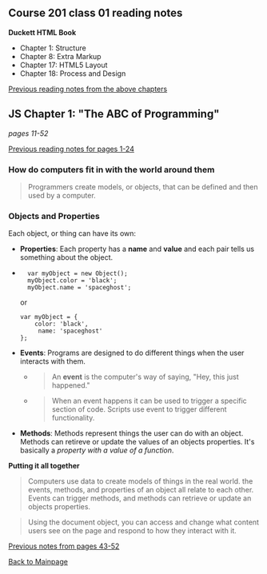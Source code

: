 ## Course 201 class 01 reading notes


**Duckett HTML Book**
+ Chapter 1: Structure
+ Chapter 8: Extra Markup
+ Chapter 17: HTML5 Layout
+ Chapter 18: Process and Design

[Previous reading notes from the above chapters](html-structure.md)

## JS Chapter 1: "The ABC of Programming"
*pages 11-52*

[Previous reading notes for pages 1-24](prog-with-java.md)

### How do computers fit in with the world around them

>Programmers create models, or objects, that can be defined and then used by a computer.

### Objects and Properties
Each object, or thing can have its own:
+ **Properties**:  Each property has a **name** and **value** and each pair tells us something about the object.
+ ```
    var myObject = new Object();
    myObject.color = 'black';
    myObject.name = 'spaceghost';
    ```

    or
    ```
    var myObject = {
        color: 'black',
         name: 'spaceghost'
    };
    ```
+ **Events**: Programs are designed to do different things when the user interacts with them.
    + > An **event** is the computer's way of saying, "Hey, this just happened."
    + > When an event happens it can be used to trigger a specific section of code.  Scripts use event to trigger different functionality.
+ **Methods**: Methods represent things the user can do with an object.   Methods can retireve or update the values of an objects properties.  It's basically a *property with a value of a function*.

**Putting it all together**

> Computers use data to create models of things in the real world.  the events, methods, and properties of an object all relate to each other.  Events can trigger methods, and methods can retrieve or update an objects properties.

>Using the document object, you can access and change what content users see on the page and respond to how they interact with it.



[Previous notes from pages 43-52](javascript.md)



[Back to Mainpage](README.md)